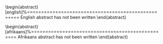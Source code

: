 \begin{abstract}[english]%===================================================
English abstract has not been written
\end{abstract}

\begin{abstract}[afrikaans]%=================================================
Afrikaans abstract has not been written
\end{abstract}
